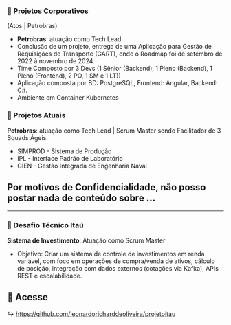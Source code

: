 ### 📂 Projetos Corporativos
(Atos | Petrobras)
- **Petrobras**: atuação como Tech Lead
- Conclusão de um projeto, entrega de uma Aplicação para Gestão de Requisições de Transporte (GART), onde o Roadmap foi de setembro de 2022 à novembro de 2024.
- Time Composto por 3 Devs (1 Sênior (Backend), 1 Pleno (Backend), 1 Pleno (Frontend), 2 PO, 1 SM e 1 LT))
- Aplicação composta por BD: PostgreSQL, Frontend: Angular, Backend: C#.
- Ambiente em Container Kubernetes 

### 📂 Projetos Atuais
**Petrobras**: atuação como Tech Lead | Scrum Master sendo Facilitador de 3 Squads Ágeis.
   - SIMPROD - Sistema de Produção
   - IPL - Interface Padrão de Laboratório
   - GIEN - Gestão Integrada de Engenharia Naval

## Por motivos de Confidencialidade, não posso postar nada de conteúdo sobre ...

---
### 📂 Desafio Técnico Itaú 
**Sistema de Investimento**: Atuação como Scrum Master
- Objetivo: Criar um sistema de controle de investimentos em renda variável, com foco em operações de compra/venda de ativos, cálculo de posição, integração com dados externos (cotações via Kafka), APIs REST e escalabilidade.
## 📲 Acesse
↪️ https://github.com/leonardoricharddeoliveira/projetoitau
